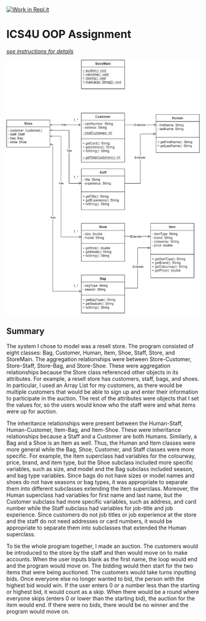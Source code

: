 [![Work in Repl.it](https://classroom.github.com/assets/work-in-replit-14baed9a392b3a25080506f3b7b6d57f295ec2978f6f33ec97e36a161684cbe9.svg)](https://classroom.github.com/online_ide?assignment_repo_id=3853668&assignment_repo_type=AssignmentRepo)
# ICS4U OOP Assignment

[*see instructions for details*](Instructions.md)

<img src="https://github.com/SACHSTech/ics4u-oop-assignment-VannessYang/blob/main/src/vkickz/Computer%20Science-OOP%20Assignment%20Diagram.png">  

## Summary
The system I chose to model was a resell store. The program consisted of eight classes: Bag, Customer, Human, Item, Shoe, Staff, Store, and StoreMain. The aggregation relationships were between Store-Customer, Store-Staff, Store-Bag, and Store-Shoe. These were aggregation relationships because the Store class referenced other objects in its attributes. For example, a resell store has customers, staff, bags, and shoes. In particular, I used an Array List for my customers, as there would be multiple customers that would be able to sign up and enter their information to participate in the auction. The rest of the attributes were objects that I set the values for, so the users would know who the staff were and what items were up for auction. 

The inheritance relationships were present between the Human-Staff, Human-Customer, Item-Bag, and Item-Shoe. These were inheritance relationships because a Staff and a Customer are both Humans. Similarly, a Bag and a Shoe is an Item as well. Thus, the Human and Item classes were more general while the Bag, Shoe, Customer, and Staff classes were more specific. For example, the Item superclass had variables for the colourway, price, brand, and item type, but the Shoe subclass included more specific variables, such as size, and model and the Bag subclass included season, and bag type variables. Since bags do not have sizes or model names and shoes do not have seasons or bag types, it was appropriate to separate them into different subclasses extending the Item superclass. Moreover, the Human superclass had variables for first name and last name, but the Customer subclass had more specific variables, such as address, and card number while the Staff subclass had variables for job-title and job experience. Since customers do not job titles or job experience at the store and the staff do not need addresses or card numbers, it would be appropriate to separate them into subclasses that extended the Human superclass. 

To tie the whole program together, I made an auction. The customers would be introduced to the store by the staff and then would move on to make accounts. When the user inputs blank as the first name, the loop would end and the program would move on. The bidding would then start for the two items that were being auctioned. The customers would take turns inputting bids. Once everyone else no longer wanted to bid, the person with the highest bid would win. If the user enters 0 or a number less than the starting or highest bid, it would count as a skip. When there would be a round where everyone skips (enters 0 or lower than the starting bid), the auction for the item would end. If there were no bids, there would be no winner and the program would move on. 